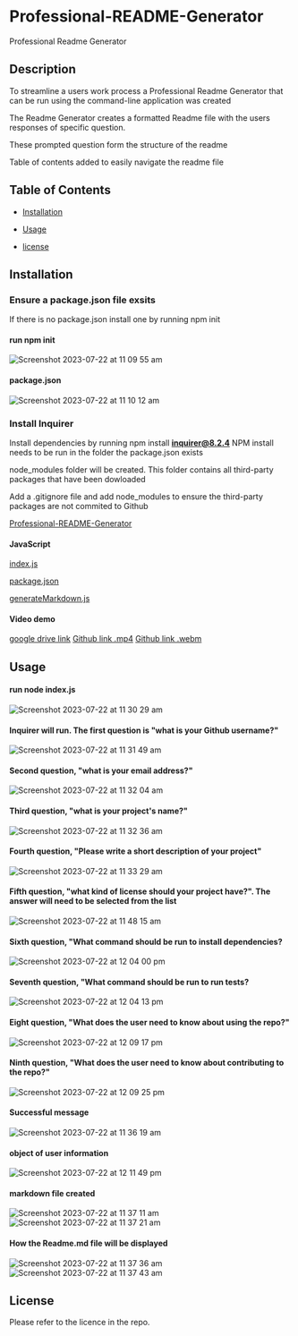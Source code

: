# Professional-README-Generator

Professional Readme Generator

## Description

To streamline a users work process a Professional Readme Generator that can be run using the command-line application was created

The Readme Generator creates a formatted Readme file with the users responses of specific question.

These prompted question form the structure of the readme

Table of contents added to easily navigate the readme file

## Table of Contents

- [Installation](#installation)

- [Usage](#usage)

- [license](#license)

## Installation

### Ensure a package.json file exsits

If there is no package.json install one by running npm init

#### run npm init

![Screenshot 2023-07-22 at 11 09 55 am](https://github.com/jarrodbb/Professional-README-Generator/assets/132813348/ff0a7aab-2db6-42bf-a95c-edaa8d049ebe)

#### package.json

![Screenshot 2023-07-22 at 11 10 12 am](https://github.com/jarrodbb/Professional-README-Generator/assets/132813348/e385c3ac-7441-4d10-8185-c6e2d7324d66)

### Install Inquirer

Install dependencies by running npm install **inquirer@8.2.4**
NPM install needs to be run in the folder the package.json exists

node_modules folder will be created. This folder contains all third-party packages that have been dowloaded

Add a .gitignore file and add node_modules to ensure the third-party packages are not commited to Github

[Professional-README-Generator](https://github.com/jarrodbb/Professional-README-Generator)

#### JavaScript

[index.js](https://github.com/jarrodbb/Professional-README-Generator/blob/main/assets/js/index.js)

[package.json](https://github.com/jarrodbb/Professional-README-Generator/blob/main/assets/js/package.json)

[generateMarkdown.js](https://github.com/jarrodbb/Professional-README-Generator/tree/main/assets/utils)

#### Video demo

[google drive link](https://drive.google.com/file/d/1KvKIIOfSJ5YIl9gC2eF5ptj7PY75or35/view)
[Github link .mp4](https://github.com/jarrodbb/Professional-README-Generator/blob/main/assets/video/readme%20demo.mp4)
[Github link .webm](https://github.com/jarrodbb/Professional-README-Generator/blob/main/assets/video/readme%20demo.webm)

## Usage

#### run node index.js

![Screenshot 2023-07-22 at 11 30 29 am](https://github.com/jarrodbb/Professional-README-Generator/assets/132813348/0cad266d-cfd3-4af2-aa25-f6e231770aa0)

#### Inquirer will run. The first question is "what is your Github username?"

![Screenshot 2023-07-22 at 11 31 49 am](https://github.com/jarrodbb/Professional-README-Generator/assets/132813348/eddfd3a4-ee5c-4d10-909f-e54089b11cf2)

#### Second question, "what is your email address?"

![Screenshot 2023-07-22 at 11 32 04 am](https://github.com/jarrodbb/Professional-README-Generator/assets/132813348/e92ed8e1-1f6c-4872-9f0f-4e99558f285c)

#### Third question, "what is your project's name?"

![Screenshot 2023-07-22 at 11 32 36 am](https://github.com/jarrodbb/Professional-README-Generator/assets/132813348/a6589a28-85cf-4375-8d10-cafdb8c9ecee)

#### Fourth question, "Please write a short description of your project"

![Screenshot 2023-07-22 at 11 33 29 am](https://github.com/jarrodbb/Professional-README-Generator/assets/132813348/b93871e5-161a-46e7-b5e3-dbd3a78c419f)

#### Fifth question, "what kind of license should your project have?". The answer will need to be selected from the list

![Screenshot 2023-07-22 at 11 48 15 am](https://github.com/jarrodbb/Professional-README-Generator/assets/132813348/564290e7-30aa-4034-888e-d0d0bbd65e0f)

#### Sixth question, "What command should be run to install dependencies?

![Screenshot 2023-07-22 at 12 04 00 pm](https://github.com/jarrodbb/Professional-README-Generator/assets/132813348/b9815c4f-96d8-4a36-b62f-03a91b838d8f)

#### Seventh question, "What command should be run to run tests?

![Screenshot 2023-07-22 at 12 04 13 pm](https://github.com/jarrodbb/Professional-README-Generator/assets/132813348/f6f36409-e677-4296-b803-9a480d157ba1)

#### Eight question, "What does the user need to know about using the repo?"

![Screenshot 2023-07-22 at 12 09 17 pm](https://github.com/jarrodbb/Professional-README-Generator/assets/132813348/9264b23e-8482-4011-9cc1-0eab9ea23016)

#### Ninth question, "What does the user need to know about contributing to the repo?"

![Screenshot 2023-07-22 at 12 09 25 pm](https://github.com/jarrodbb/Professional-README-Generator/assets/132813348/73e20522-b58a-4e13-9576-e7644412fc7b)

#### Successful message

![Screenshot 2023-07-22 at 11 36 19 am](https://github.com/jarrodbb/Professional-README-Generator/assets/132813348/d07b3c30-0b79-403f-b90a-08d7028b5e8a)

#### object of user information

![Screenshot 2023-07-22 at 12 11 49 pm](https://github.com/jarrodbb/Professional-README-Generator/assets/132813348/fae64f88-03d3-446b-9b0f-2066623c3382)

#### markdown file created

![Screenshot 2023-07-22 at 11 37 11 am](https://github.com/jarrodbb/Professional-README-Generator/assets/132813348/5e12c8b2-c63d-4106-a5ca-6b2da4e121b7)
![Screenshot 2023-07-22 at 11 37 21 am](https://github.com/jarrodbb/Professional-README-Generator/assets/132813348/398ca101-1343-4141-9ce1-11d7ee43b20c)

#### How the Readme.md file will be displayed

![Screenshot 2023-07-22 at 11 37 36 am](https://github.com/jarrodbb/Professional-README-Generator/assets/132813348/2f428e6a-a901-4600-a81d-5a7fd56031f0)
![Screenshot 2023-07-22 at 11 37 43 am](https://github.com/jarrodbb/Professional-README-Generator/assets/132813348/568def18-b126-4f49-8fda-5ae7be3a6669)

## License

Please refer to the licence in the repo.
